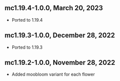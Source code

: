 ## mc1.19.4-1.0.0, March 20, 2023

- Ported to 1.19.4

## mc1.19.3-1.0.0, December 28, 2022

- Ported to 1.19.3

## mc1.19.2-1.0.0, November 28, 2022

- Added moobloom variant for each flower